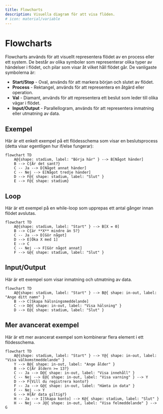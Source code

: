 ```yaml
---
title: Flowcharts 
description: Visuella diagram för att visa flöden.
# icon: material/variable
---
```


# Flowcharts

Flowcharts används för att visuellt representera flödet av en process eller ett system. De består av olika symboler som representerar olika typer av händelser i flödet, och pilar som visar åt vilket håll flödet går. De vanligaste symbolerna är:

* **Start/Stop** - Oval, används för att markera början och slutet av flödet.
* **Process** - Rektangel, används för att representera en åtgärd eller operation.
* **Val** - Diamant, används för att representera ett beslut som leder till olika vägar i flödet.
* **Input/Output** - Parallellogram, används för att representera inmatning eller utmatning av data.

## Exempel

Här är ett enkelt exempel på ett flödesschema som visar en beslutsprocess (detta visar egentligen hur if/else fungerar):

```mermaid
flowchart TD
    A@{shape: stadium, label: "Börja här" } --> B[Något händer]
    B --> C{Är det sant?}
    C -- Ja --> D[Något annat händer]
    C -- Nej --> E[Något tredje händer]
    D --> F@{ shape: stadium, label: "Slut" }
    E --> F@{ shape: stadium}
```

## Loop

Här är ett exempel på en while-loop som upprepas ett antal gånger innan flödet avslutas.

```mermaid
flowchart TD
    A@{shape: stadium, label: "Start" } --> B[X = 0]
    B --> C{är **X** mindre än 5?}
    C -- Ja --> D[Gör något]
    D --> E[Öka X med 1]
    E --> C
    C -- Nej --> F[Gör något annat]
    F --> G@{ shape: stadium, label: "Slut" }
```

## Input/Output

Här är ett exempel som visar inmatning och utmatning av data.

```mermaid
flowchart TD
    A@{shape: stadium, label: "Start" } --> B@{ shape: in-out, label: "Ange ditt namn" }
    B --> C[Skapa hälsningsmeddelande]
    C --> D@{ shape: in-out, label: "Visa hälsning" }
    D --> E@{ shape: stadium, label: "Slut" }
```

## Mer avancerat exempel
Här är ett mer avancerat exempel som kombinerar flera element i ett flödesschema.

```mermaid
flowchart TD
    A@{shape: stadium, label: "Start" } --> Y@{ shape: in-out, label: "Visa välkomstmeddelande" }
    Y --> B@{ shape: in-out, label: "Ange ålder" }
    B --> C{Är åldern >= 13?}
    C -- Ja --> D@{ shape: in-out, label: "Visa innehåll" }
    C -- Nej --> E@{ shape: in-out, label: "Visa varning" } --> Y
    D --> F{Vill du registrera konto?}
    F -- Ja --> G@{ shape: in-out, label: "Hämta in data" }
    F -- Nej --> Y
    G --> H{Är data giltig?}
    H -- Ja --> I[Skapa konto] --> K@{ shape: stadium, label: "Slut" }
    H -- Nej --> J@{ shape: in-out, label: "Visa felmeddelande" } --> G
```